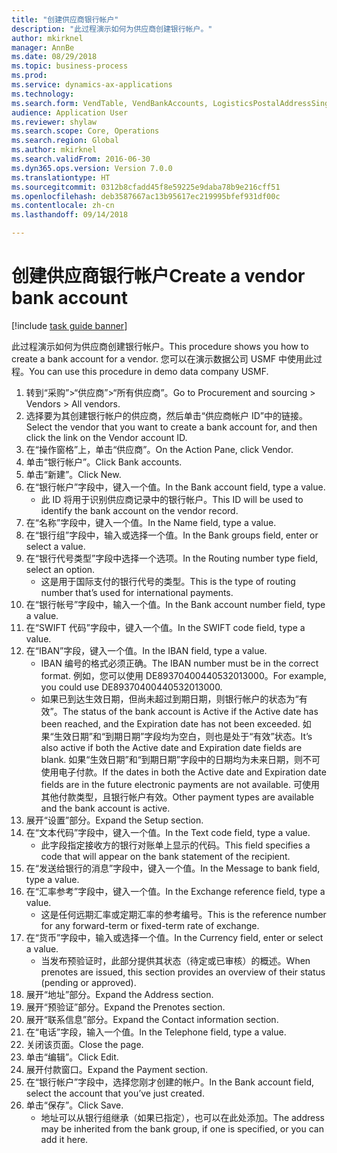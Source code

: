 ```yaml
--- 
title: "创建供应商银行帐户"
description: "此过程演示如何为供应商创建银行帐户。"
author: mkirknel
manager: AnnBe
ms.date: 08/29/2018
ms.topic: business-process
ms.prod: 
ms.service: dynamics-ax-applications
ms.technology: 
ms.search.form: VendTable, VendBankAccounts, LogisticsPostalAddressSingle
audience: Application User
ms.reviewer: shylaw
ms.search.scope: Core, Operations
ms.search.region: Global
ms.author: mkirknel
ms.search.validFrom: 2016-06-30
ms.dyn365.ops.version: Version 7.0.0
ms.translationtype: HT
ms.sourcegitcommit: 0312b8cfadd45f8e59225e9daba78b9e216cff51
ms.openlocfilehash: deb3587667ac13b95617ec219995bfef931df00c
ms.contentlocale: zh-cn
ms.lasthandoff: 09/14/2018

---
```

# <a name="create-a-vendor-bank-account"></a><span data-ttu-id="cd97c-103">创建供应商银行帐户</span><span class="sxs-lookup"><span data-stu-id="cd97c-103">Create a vendor bank account</span></span>

[!include [task guide banner](../../includes/task-guide-banner.md)]

<span data-ttu-id="cd97c-104">此过程演示如何为供应商创建银行帐户。</span><span class="sxs-lookup"><span data-stu-id="cd97c-104">This procedure shows you how to create a bank account for a vendor.</span></span> <span data-ttu-id="cd97c-105">您可以在演示数据公司 USMF 中使用此过程。</span><span class="sxs-lookup"><span data-stu-id="cd97c-105">You can use this procedure in demo data company USMF.</span></span>

1. <span data-ttu-id="cd97c-106">转到“采购”>“供应商”>“所有供应商”。</span><span class="sxs-lookup"><span data-stu-id="cd97c-106">Go to Procurement and sourcing > Vendors > All vendors.</span></span>
2. <span data-ttu-id="cd97c-107">选择要为其创建银行帐户的供应商，然后单击“供应商帐户 ID”中的链接。</span><span class="sxs-lookup"><span data-stu-id="cd97c-107">Select the vendor that you want to create a bank account for, and then click the link on the Vendor account ID.</span></span>
3. <span data-ttu-id="cd97c-108">在“操作窗格”上，单击“供应商”。</span><span class="sxs-lookup"><span data-stu-id="cd97c-108">On the Action Pane, click Vendor.</span></span>
4. <span data-ttu-id="cd97c-109">单击“银行帐户”。</span><span class="sxs-lookup"><span data-stu-id="cd97c-109">Click Bank accounts.</span></span>
5. <span data-ttu-id="cd97c-110">单击“新建”。</span><span class="sxs-lookup"><span data-stu-id="cd97c-110">Click New.</span></span>
6. <span data-ttu-id="cd97c-111">在“银行帐户”字段中，键入一个值。</span><span class="sxs-lookup"><span data-stu-id="cd97c-111">In the Bank account field, type a value.</span></span>
    * <span data-ttu-id="cd97c-112">此 ID 将用于识别供应商记录中的银行帐户。</span><span class="sxs-lookup"><span data-stu-id="cd97c-112">This ID will be used to identify the bank account on the vendor record.</span></span>  
7. <span data-ttu-id="cd97c-113">在“名称”字段中，键入一个值。</span><span class="sxs-lookup"><span data-stu-id="cd97c-113">In the Name field, type a value.</span></span>
8. <span data-ttu-id="cd97c-114">在“银行组”字段中，输入或选择一个值。</span><span class="sxs-lookup"><span data-stu-id="cd97c-114">In the Bank groups field, enter or select a value.</span></span>
9. <span data-ttu-id="cd97c-115">在“银行代号类型”字段中选择一个选项。</span><span class="sxs-lookup"><span data-stu-id="cd97c-115">In the Routing number type field, select an option.</span></span>
    * <span data-ttu-id="cd97c-116">这是用于国际支付的银行代号的类型。</span><span class="sxs-lookup"><span data-stu-id="cd97c-116">This is the type of routing number that’s used for international payments.</span></span>  
10. <span data-ttu-id="cd97c-117">在“银行帐号”字段中，输入一个值。</span><span class="sxs-lookup"><span data-stu-id="cd97c-117">In the Bank account number field, type a value.</span></span>
11. <span data-ttu-id="cd97c-118">在“SWIFT 代码”字段中，键入一个值。</span><span class="sxs-lookup"><span data-stu-id="cd97c-118">In the SWIFT code field, type a value.</span></span>
12. <span data-ttu-id="cd97c-119">在“IBAN”字段，键入一个值。</span><span class="sxs-lookup"><span data-stu-id="cd97c-119">In the IBAN field, type a value.</span></span>
    * <span data-ttu-id="cd97c-120">IBAN 编号的格式必须正确。</span><span class="sxs-lookup"><span data-stu-id="cd97c-120">The IBAN number must be in the correct format.</span></span> <span data-ttu-id="cd97c-121">例如，您可以使用 DE89370400440532013000。</span><span class="sxs-lookup"><span data-stu-id="cd97c-121">For example, you could use DE89370400440532013000.</span></span>  
    * <span data-ttu-id="cd97c-122">如果已到达生效日期，但尚未超过到期日期，则银行帐户的状态为“有效”。</span><span class="sxs-lookup"><span data-stu-id="cd97c-122">The status of the bank account is Active if the Active date has been reached, and the Expiration date has not been exceeded.</span></span> <span data-ttu-id="cd97c-123">如果“生效日期”和“到期日期”字段均为空白，则也是处于“有效”状态。</span><span class="sxs-lookup"><span data-stu-id="cd97c-123">It’s also active if both the Active date and Expiration date fields are blank.</span></span> <span data-ttu-id="cd97c-124">如果“生效日期”和“到期日期”字段中的日期均为未来日期，则不可使用电子付款。</span><span class="sxs-lookup"><span data-stu-id="cd97c-124">If the dates in both the Active date and Expiration date fields are in the future electronic payments are not available.</span></span> <span data-ttu-id="cd97c-125">可使用其他付款类型，且银行帐户有效。</span><span class="sxs-lookup"><span data-stu-id="cd97c-125">Other payment types are available and the bank account is active.</span></span>  
13. <span data-ttu-id="cd97c-126">展开“设置”部分。</span><span class="sxs-lookup"><span data-stu-id="cd97c-126">Expand the Setup section.</span></span>
14. <span data-ttu-id="cd97c-127">在“文本代码”字段中，键入一个值。</span><span class="sxs-lookup"><span data-stu-id="cd97c-127">In the Text code field, type a value.</span></span>
    * <span data-ttu-id="cd97c-128">此字段指定接收方的银行对账单上显示的代码。</span><span class="sxs-lookup"><span data-stu-id="cd97c-128">This field specifies a code that will appear on the bank statement of the recipient.</span></span>  
15. <span data-ttu-id="cd97c-129">在“发送给银行的消息”字段中，键入一个值。</span><span class="sxs-lookup"><span data-stu-id="cd97c-129">In the Message to bank field, type a value.</span></span>
16. <span data-ttu-id="cd97c-130">在“汇率参考”字段中，键入一个值。</span><span class="sxs-lookup"><span data-stu-id="cd97c-130">In the Exchange reference field, type a value.</span></span>
    * <span data-ttu-id="cd97c-131">这是任何远期汇率或定期汇率的参考编号。</span><span class="sxs-lookup"><span data-stu-id="cd97c-131">This is the reference number for any forward-term or fixed-term rate of exchange.</span></span>  
17. <span data-ttu-id="cd97c-132">在“货币”字段中，输入或选择一个值。</span><span class="sxs-lookup"><span data-stu-id="cd97c-132">In the Currency field, enter or select a value.</span></span>
    * <span data-ttu-id="cd97c-133">当发布预验证时，此部分提供其状态（待定或已审核）的概述。</span><span class="sxs-lookup"><span data-stu-id="cd97c-133">When prenotes are issued, this section provides an overview of their status (pending or approved).</span></span>  
18. <span data-ttu-id="cd97c-134">展开“地址”部分。</span><span class="sxs-lookup"><span data-stu-id="cd97c-134">Expand the Address section.</span></span>
19. <span data-ttu-id="cd97c-135">展开“预验证”部分。</span><span class="sxs-lookup"><span data-stu-id="cd97c-135">Expand the Prenotes section.</span></span>
20. <span data-ttu-id="cd97c-136">展开“联系信息”部分。</span><span class="sxs-lookup"><span data-stu-id="cd97c-136">Expand the Contact information section.</span></span>
21. <span data-ttu-id="cd97c-137">在“电话”字段，输入一个值。</span><span class="sxs-lookup"><span data-stu-id="cd97c-137">In the Telephone field, type a value.</span></span>
22. <span data-ttu-id="cd97c-138">关闭该页面。</span><span class="sxs-lookup"><span data-stu-id="cd97c-138">Close the page.</span></span>
23. <span data-ttu-id="cd97c-139">单击“编辑”。</span><span class="sxs-lookup"><span data-stu-id="cd97c-139">Click Edit.</span></span>
24. <span data-ttu-id="cd97c-140">展开付款窗口。</span><span class="sxs-lookup"><span data-stu-id="cd97c-140">Expand the Payment section.</span></span>
25. <span data-ttu-id="cd97c-141">在“银行帐户”字段中，选择您刚才创建的帐户。</span><span class="sxs-lookup"><span data-stu-id="cd97c-141">In the Bank  account field, select the account that you’ve just created.</span></span>
26. <span data-ttu-id="cd97c-142">单击“保存”。</span><span class="sxs-lookup"><span data-stu-id="cd97c-142">Click Save.</span></span>
    * <span data-ttu-id="cd97c-143">地址可以从银行组继承（如果已指定），也可以在此处添加。</span><span class="sxs-lookup"><span data-stu-id="cd97c-143">The address may be inherited from the bank group, if one is specified, or you can add it here.</span></span>  


